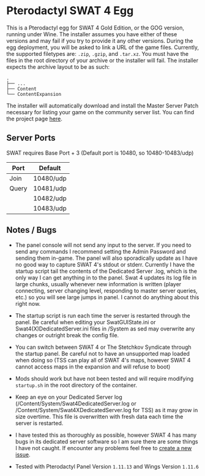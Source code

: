 # Pterodactyl SWAT 4 Egg
This is a Pterodactyl egg for SWAT 4 Gold Edition, or the GOG version, running under Wine. The installer assumes you have either of these versions and may fail if you try to provide it any other versions. During the egg deployment, you will be asked to link a URL of the game files. Currently, the supported filetypes are: ``.zip``, ``.gzip``, and ``.tar.xz``. You must have the files in the root directory of your archive or the installer will fail. The installer expects the archive layout to be as such:

    .
    ├── ...
    ├── Content
    └── ContentExpansion

The installer will automatically download and install the Master Server Patch necessary for listing your game on the community server list. You can find the project page [here](https://github.com/sergeii/swat-patches/tree/master/swat4stats-masterserver/).

## Server Ports
SWAT requires Base Port + 3 (Default port is 10480, so 10480-10483/udp)

| Port      | Default  |
|-----------|----------|
| Join 		| 10480/udp|
| Query     | 10481/udp|
|        	| 10482/udp|
|       	| 10483/udp|

## Notes / Bugs
- The panel console will not send any input to the server. If you need to send any commands I recommend setting the Admin Password and sending them in-game. The panel will also sporadically update as I have no good way to capture SWAT 4's stdout or stderr. Currently I have the startup script tail the contents of the Dedicated Server .log, which is the only way I can get anything in to the panel. Swat 4 updates its log file in large chunks, usually whenever new information is written (player connecting, server changing level, responding to master server queries, etc.) so you will see large jumps in panel. I cannot do anything about this right now.

- The startup script is run each time the server is restarted through the panel. Be careful when editing your SwatGUIState.ini or Swat4(X)DedicatedServer.ini files in /System as sed may overwrite any changes or outright break the config file.

- You can switch between SWAT 4 or The Stetchkov Syndicate through the startup panel. Be careful not to have an unsupported map loaded when doing so (TSS can play all of SWAT 4's maps, however SWAT 4 cannot access maps in the expansion and will refuse to boot)

- Mods should work but have not been tested and will require modifying ``startup.sh`` in the root directory of the container. 

- Keep an eye on your Dedicated Server log (/Content/System/Swat4DedicatedServer.log or /Content/System/Swat4XDedicatedServer.log for TSS) as it may grow in size overtime. This file is overwritten with fresh data each time the server is restarted.

- I have tested this as thoroughly as possible, however SWAT 4 has many bugs in its dedicated server software so I am sure there are some things I have not caught. If encounter any problems feel free to [create a new issue](https://github.com/MisterCalvin/pterodactyl-swat4-egg/issues).

- Tested with Pterodactyl Panel Version ``1.11.13`` and Wings Version ``1.11.6``
